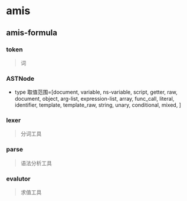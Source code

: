# amis

## amis-formula

### token

> 词

### ASTNode

- type 取值范围=[document, variable, ns-variable, script, getter, raw, document, object, arg-list, expression-list, array, func_call, literal, identifier, template, template_raw, string, unary, conditional, mixed, ]

### lexer

> 分词工具

### parse

> 语法分析工具

### evalutor

> 求值工具

